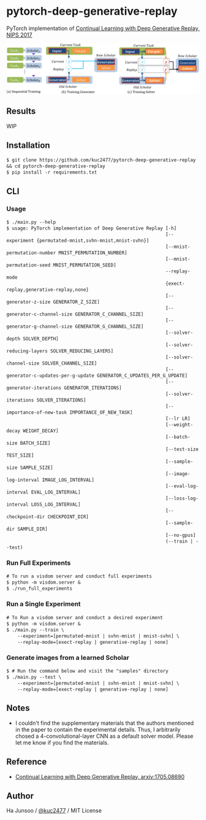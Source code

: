# pytorch-deep-generative-replay
PyTorch implementation of [Continual Learning with Deep Generative Replay, NIPS 2017](https://arxiv.org/abs/1705.08690)

![model](./arts/model.png)


## Results
WIP


## Installation
```shell
$ git clone https://github.com/kuc2477/pytorch-deep-generative-replay && cd pytorch-deep-generative-replay
$ pip install -r requirements.txt
```

## CLI

### Usage
```shell
$ ./main.py --help
$ usage: PyTorch implementation of Deep Generative Replay [-h]
                                                          [--experiment {permutated-mnist,svhn-mnist,mnist-svhn}]
                                                          [--mnist-permutation-number MNIST_PERMUTATION_NUMBER]
                                                          [--mnist-permutation-seed MNIST_PERMUTATION_SEED]
                                                          --replay-mode
                                                          {exect-replay,generative-replay,none}
                                                          [--generator-z-size GENERATOR_Z_SIZE]
                                                          [--generator-c-channel-size GENERATOR_C_CHANNEL_SIZE]
                                                          [--generator-g-channel-size GENERATOR_G_CHANNEL_SIZE]
                                                          [--solver-depth SOLVER_DEPTH]
                                                          [--solver-reducing-layers SOLVER_REDUCING_LAYERS]
                                                          [--solver-channel-size SOLVER_CHANNEL_SIZE]
                                                          [--generator-c-updates-per-g-update GENERATOR_C_UPDATES_PER_G_UPDATE]
                                                          [--generator-iterations GENERATOR_ITERATIONS]
                                                          [--solver-iterations SOLVER_ITERATIONS]
                                                          [--importance-of-new-task IMPORTANCE_OF_NEW_TASK]
                                                          [--lr LR]
                                                          [--weight-decay WEIGHT_DECAY]
                                                          [--batch-size BATCH_SIZE]
                                                          [--test-size TEST_SIZE]
                                                          [--sample-size SAMPLE_SIZE]
                                                          [--image-log-interval IMAGE_LOG_INTERVAL]
                                                          [--eval-log-interval EVAL_LOG_INTERVAL]
                                                          [--loss-log-interval LOSS_LOG_INTERVAL]
                                                          [--checkpoint-dir CHECKPOINT_DIR]
                                                          [--sample-dir SAMPLE_DIR]
                                                          [--no-gpus]
                                                          (--train | --test)

```

### Run Full Experiments
```shell
# To run a visdom server and conduct full experiments
$ python -m visdom.server &
$ ./run_full_experiments
```

### Run a Single Experiment
```shell
# To Run a visdom server and conduct a desired experiment
$ python -m visdom.server &
$ ./main.py --train \
    --experiment=[permutated-mnist | svhn-mnist | mnist-svhn] \
    --replay-mode=[exect-replay | generative-replay | none]
```

### Generate images from a learned Scholar
```shell
$ # Run the command below and visit the "samples" directory
$ ./main.py --test \
    --experiment=[permutated-mnist | svhn-mnist | mnist-svhn] \
    --replay-mode=[exect-replay | generative-replay | none]
```

## Notes
- I couldn't find the supplementary materials that the authors mentioned in the paper to contain the experimental details. Thus, I arbitrarily chosed a 4-convolutional-layer CNN as a default solver model. Please let me know if you find the materials.

## Reference
- [Continual Learning with Deep Generative Replay, arxiv:1705.08690](https://arxiv.org/abs/1705.08690)


## Author
Ha Junsoo / [@kuc2477](https://github.com/kuc2477) / MIT License
